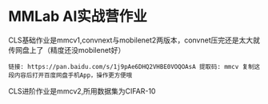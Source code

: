 # MMLab AI实战营作业
CLS基础作业是mmcv1,convnext与mobilenet2两版本，convnet压完还是太大就传网盘上了（精度还没mobilenet好）
```
链接: https://pan.baidu.com/s/1j9pAe6DHQ2VHBE0VOQOAsA 提取码: mmcv 复制这段内容后打开百度网盘手机App，操作更方便哦
```
CLS进阶作业是mmcv2,所用数据集为CIFAR-10